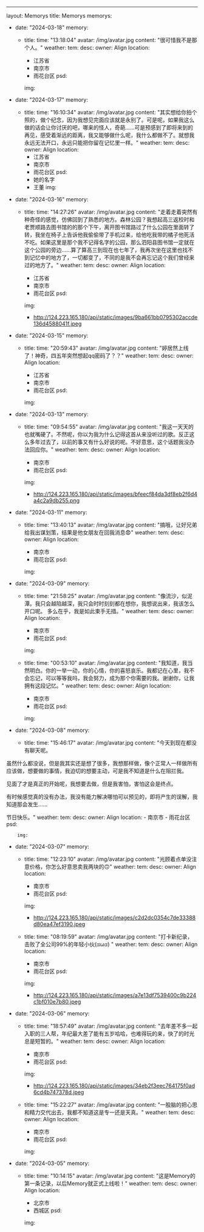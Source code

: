 ---
layout: Memorys
title: Memorys
memorys:
  - date: "2024-03-18"
    memory:
      - title: 
        time: "13:18:04"
        avatar: /img/avatar.jpg
        content: "很可惜我不是那个人。"
        weather: 
        tem: 
        desc: 
        owner: Align
        location:
          - 江苏省
          - 南京市
          - 雨花台区
        psd:

        img:

  - date: "2024-03-17"
    memory:
      - title: 
        time: "16:10:34"
        avatar: /img/avatar.jpg
        content: "其实想给你拍个照的，做个纪念，因为我想见完面应该就是永别了。可是呢，如果我这么做的话会让你讨厌的吧，哪来的怪人，奇葩……可是预感到了即将来到的再见，感受着渐远的距离，我又能够做什么呢，我什么都做不了。就想我永远无法开口，永远只能把你留在记忆里一样。"
        weather: 
        tem: 
        desc: 
        owner: Align
        location:
          - 江苏省
          - 南京市
          - 雨花台区
        psd:
          - 她的名字
          - 王董
        img:

  - date: "2024-03-16"
    memory:
      - title: 
        time: "14:27:26"
        avatar: /img/avatar.jpg
        content: "走着走着突然有种奇怪的感觉，仿佛回到了熟悉的地方。森林公园？我想起高三返校时和老贾顺路去图书馆的的那个下午，离开图书馆路过了什么公园在里面转了转，我坐在椅子上告诉他我偷偷带了手机过来，给他吃我带的橘子他死活不吃。如果这里是那个我不记得名字的公园，那么泗阳县图书馆一定就在这个公园的旁边……算了算高三到现在也七年了，我再次坐在这里也找不到记忆中的地方了，一切都变了，不同的是我不会再忘记这个我们曾经来过的地方了。"
        weather: 
        tem: 
        desc: 
        owner: Align
        location:
          - 江苏省
          - 南京市
          - 雨花台区
        psd:

        img:
          - http://124.223.165.180/api/static/images/9ba661bb0795302accde136d4588041f.jpeg
  - date: "2024-03-15"
    memory:
      - title: 
        time: "20:59:43"
        avatar: /img/avatar.jpg
        content: "婷居然上线了！神奇，四五年突然想起qq密码了？？"
        weather: 
        tem: 
        desc: 
        owner: Align
        location:
          - 江苏省
          - 南京市
          - 雨花台区
        psd:

        img:

  - date: "2024-03-13"
    memory:
      - title: 
        time: "09:54:55"
        avatar: /img/avatar.jpg
        content: "我这一天天的也就嘴硬了。不然呢，你以为我为什么记得这首从来没听过的歌。反正这么多年过去了，以前的事又有什么好说的呢。不好意思，这个话题我没办法回应你。"
        weather: 
        tem: 
        desc: 
        owner: Align
        location:
          - 南京市
          - 雨花台区
        psd:

        img:
          - http://124.223.165.180/api/static/images/bfeecf84da3df8eb2f6d4a4c2a9db255.png
  - date: "2024-03-11"
    memory:
      - title: 
        time: "13:40:13"
        avatar: /img/avatar.jpg
        content: "搞哦，让好兄弟给我出谋划策，结果是他女朋友在回我消息😨"
        weather: 
        tem: 
        desc: 
        owner: Align
        location:
          - 南京市
          - 雨花台区
        psd:

        img:

  - date: "2024-03-09"
    memory:
      - title: 
        time: "21:58:25"
        avatar: /img/avatar.jpg
        content: "像流沙，似泥潭。我只会越陷越深，我只会时时刻刻都在想你，我想说出来，我该怎么开口呢。
多么在乎，我是如此束手无措。"
        weather: 
        tem: 
        desc: 
        owner: Align
        location:
          - 南京市
          - 雨花台区
        psd:

        img:

      - title: 
        time: "00:53:10"
        avatar: /img/avatar.jpg
        content: "我知道，我当然明白。你的一举一动，你的心情，你的喜怒哀乐。我都记在心里，我不会忘记，可以等等我吗，我会努力，成为那个你需要的我。谢谢你，让我拥有这段记忆。"
        weather: 
        tem: 
        desc: 
        owner: Align
        location:
          - 南京市
          - 雨花台区
        psd:

        img:

  - date: "2024-03-08"
    memory:
      - title: 
        time: "15:46:17"
        avatar: /img/avatar.jpg
        content: "今天到现在都没有聊天呢。

虽然什么都没说，但是我其实还是想了很多，我想那样做，像个正常人一样做所有应该做，想要做的事情，我迫切的想要主动，可是我不知道是什么在阻拦我。

见面了才是真正的开始呢，我想要去做，但是我害怕，害怕这会是终点。

有时候感觉真的没有办法，我没有能力解决哪怕可以预见的，即将产生的误解，我知道那会发生……

节日快乐。"
        weather: 
        tem: 
        desc: 
        owner: Align
        location:
          - 南京市
          - 雨花台区
        psd:

        img:

  - date: "2024-03-07"
    memory:
      - title: 
        time: "12:23:10"
        avatar: /img/avatar.jpg
        content: "光顾着点单没注意价格，你怎么好意思卖我两块的🙃"
        weather: 
        tem: 
        desc: 
        owner: Align
        location:
          - 南京市
          - 雨花台区
        psd:

        img:
          - http://124.223.165.180/api/static/images/c2d2dc0354c7de33388d80ea47ef3190.jpeg
      - title: 
        time: "08:19:59"
        avatar: /img/avatar.jpg
        content: "打卡新纪录，击败了全公司99%的年轻小伙(ಡωಡ) "
        weather: 
        tem: 
        desc: 
        owner: Align
        location:
          - 南京市
          - 雨花台区
        psd:

        img:
          - http://124.223.165.180/api/static/images/a7e13df7539400c9b224c1bf010e7b80.jpeg
  - date: "2024-03-06"
    memory:
      - title: 
        time: "18:57:49"
        avatar: /img/avatar.jpg
        content: "去年差不多一起入职的三人帮，年纪最大差了能有五岁哈哈，也难得玩的来，快了的时光总是短暂的。"
        weather: 
        tem: 
        desc: 
        owner: Align
        location:
          - 南京市
          - 雨花台区
        psd:

        img:
          - http://124.223.165.180/api/static/images/34eb2f3eec764175f0ad6cd4b747378d.jpeg
      - title: 
        time: "15:22:27"
        avatar: /img/avatar.jpg
        content: "一股脑的把心思和精力交代出去，我都不知道这是专一还是天真。"
        weather: 
        tem: 
        desc: 
        owner: Align
        location:
          - 南京市
          - 雨花台区
        psd:

        img:

  - date: "2024-03-05"
    memory:
      - title: 
        time: "10:14:15"
        avatar: /img/avatar.jpg
        content: "这是Memory的第一条记录，以后Memory就正式上线啦！"
        weather: 
        tem: 
        desc: 
        owner: Align
        location:
          - 北京市
          - 西城区
        psd:

        img:
